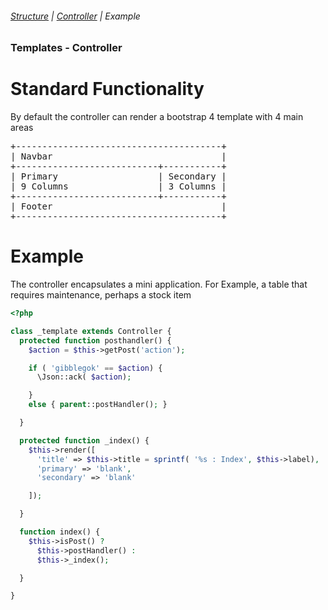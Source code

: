 ###### [Structure](/docs/structure) | [Controller](/docs/structureController) | Example

### Templates - Controller

# Standard Functionality

By default the controller can render a bootstrap 4 template with 4 main areas
<pre>
+---------------------------------------+
| Navbar                                |
+---------------------------+-----------+
| Primary                   | Secondary |
| 9 Columns                 | 3 Columns |
+---------------------------+-----------+
| Footer                                |
+---------------------------------------+
</pre>

# Example

The controller encapsulates a mini application.
For Example, a table that requires maintenance, perhaps a stock item

```php
<?php

class _template extends Controller {
  protected function posthandler() {
    $action = $this->getPost('action');

    if ( 'gibblegok' == $action) {
      \Json::ack( $action);

    }
    else { parent::postHandler(); }

  }

  protected function _index() {
    $this->render([
      'title' => $this->title = sprintf( '%s : Index', $this->label),
      'primary' => 'blank',
      'secondary' => 'blank'

    ]);

  }

  function index() {
    $this->isPost() ?
      $this->postHandler() :
      $this->_index();

  }

}
```
